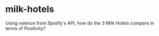 # milk-hotels
Using valence from Spotify's API, how do the 3 Milk Hotels compare in terms of Positivity?
